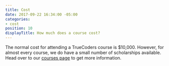 ```yaml
---
title: Cost
date: 2017-09-22 16:34:00 -05:00
categories:
- cost
position: 10
displayTitle: How much does a course cost?
---
```


The normal cost for attending a TrueCoders course is $10,000. However, for almost every course, we do have a small number of scholarships available. Head over to our [courses page](/courses) to get more information.